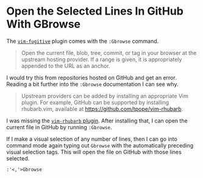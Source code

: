 # Open the Selected Lines In GitHub With GBrowse

The [`vim-fugitive`](https://github.com/tpope/vim-fugitive) plugin comes with
the `:Gbrowse` command.

> Open the current file, blob, tree, commit, or tag in your browser at the
> upstream hosting provider.  If a range is given, it is appropriately appended
> to the URL as an anchor.

I would try this from repositories hosted on GitHub and get an error. Reading a
bit further into the `:Gbrowse` documentation I can see why.

> Upstream providers can be added by installing an appropriate Vim plugin.  For
> example, GitHub can be supported by installing rhubarb.vim, available at
> <https://github.com/tpope/vim-rhubarb>.

I was missing the [`vim-rhubarb` plugin](https://github.com/tpope/vim-rhubarb).
After installing that, I can open the current file in GitHub by running
`:Gbrowse`.

If I make a visual selection of any number of lines, then I can go into command
mode again typing out `Gbrowse` with the automatically preceding visual
selection tags. This will open the file on GitHub with those lines selected.

```
:'<,'>Gbrowse
```
